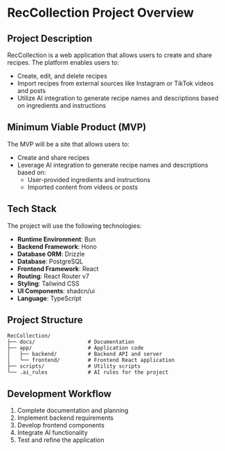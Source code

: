 # RecCollection Project Overview

## Project Description
RecCollection is a web application that allows users to create and share recipes. The platform enables users to:
- Create, edit, and delete recipes
- Import recipes from external sources like Instagram or TikTok videos and posts
- Utilize AI integration to generate recipe names and descriptions based on ingredients and instructions

## Minimum Viable Product (MVP)
The MVP will be a site that allows users to:
- Create and share recipes
- Leverage AI integration to generate recipe names and descriptions based on:
  - User-provided ingredients and instructions
  - Imported content from videos or posts

## Tech Stack
The project will use the following technologies:
- **Runtime Environment**: Bun
- **Backend Framework**: Hono
- **Database ORM**: Drizzle
- **Database**: PostgreSQL
- **Frontend Framework**: React
- **Routing**: React Router v7
- **Styling**: Tailwind CSS
- **UI Components**: shadcn/ui
- **Language**: TypeScript

## Project Structure
```
RecCollection/
├── docs/                 # Documentation
├── app/                  # Application code
│   ├── backend/          # Backend API and server
│   └── frontend/         # Frontend React application
├── scripts/              # Utility scripts
└── .ai_rules             # AI rules for the project
```

## Development Workflow
1. Complete documentation and planning
2. Implement backend requirements
3. Develop frontend components
4. Integrate AI functionality
5. Test and refine the application
